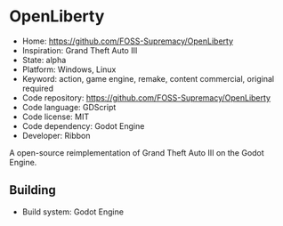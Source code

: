 # OpenLiberty

- Home: https://github.com/FOSS-Supremacy/OpenLiberty
- Inspiration: Grand Theft Auto III
- State: alpha
- Platform: Windows, Linux
- Keyword: action, game engine, remake, content commercial, original required
- Code repository: https://github.com/FOSS-Supremacy/OpenLiberty
- Code language: GDScript
- Code license: MIT
- Code dependency: Godot Engine
- Developer: Ribbon

A open-source reimplementation of Grand Theft Auto III on the Godot Engine.

## Building

- Build system: Godot Engine

